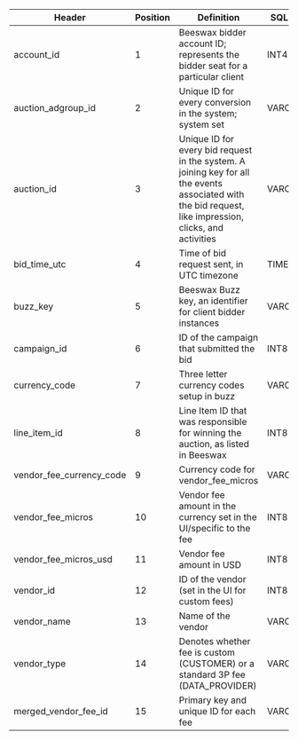 |Header                       |Position|Definition|SQL Datatype |DDL Desc                       |
|-----------------------------|--------|------------------------------------------------------------------------------------------------------------------------------------------------------------------------------------------------------------------------------------------------------------------------------------------------------------------------------------------------------------------------------------------------------------------------------------------------------------------------------------------------------------------------------------------------------------------------------------------------------------------------------------------------------------------------------------------------------------------------------------------------------------------------------------------------------------------------------------------------------------------------------------------------------------------------------------------------------------------------------------------------------------------------------------------------------------|-------------|-------------------------------|
|account_id |1 |Beeswax bidder account ID; represents the bidder seat for a particular client |INT4 ||
|auction_adgroup_id |2 |Unique ID for every conversion in the system; system set |VARCHAR(255) |                               |
|auction_id |3 |Unique ID for every bid request in the system. A joining key for all the events associated with the bid request, like impression, clicks, and activities  |VARCHAR(255) |      |
|bid_time_utc |4 |Time of bid request sent, in UTC timezone |TIMESTAMP    |YYYY-MM-DD HH24:MI:SS.MS in ET |                               
|buzz_key |5 |Beeswax Buzz key, an identifier for client bidder instances |VARCHAR(255) |
|campaign_id |6 |ID of the campaign that submitted the bid	 |INT8 |  |
|currency_code |7 |Three letter currency codes setup in buzz |VARCHAR(10) |                               |
|line_item_id |8 |Line Item ID that was responsible for winning the auction, as listed in Beeswax	|INT8 |                               |
|vendor_fee_currency_code |9 |Currency code for vendor_fee_micros	 |VARCHAR(10) |                               |
|vendor_fee_micros |10 |Vendor fee amount in the currency set in the UI/specific to the fee |INT8         |                               |
|vendor_fee_micros_usd |11 |Vendor fee amount in USD  |INT8    ||
|vendor_id |12 |ID of the vendor (set in the UI for custom fees) |INT8|                               |
|vendor_name |13 |Name of the vendor |VARCHAR(255) |   |
|vendor_type |14 |Denotes whether fee is custom (CUSTOMER) or a standard  3P fee (DATA_PROVIDER) |VARCHAR(50) |                               |
|merged_vendor_fee_id |15 |Primary key and unique ID for each fee	 |VARCHAR(255) |                               |
